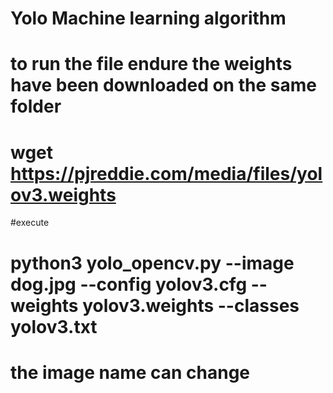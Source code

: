 # Yolo Machine learning algorithm

# to run the file endure the weights have been downloaded on the same folder 
# wget https://pjreddie.com/media/files/yolov3.weights

#execute 
# python3 yolo_opencv.py --image dog.jpg --config yolov3.cfg --weights yolov3.weights --classes yolov3.txt
# the image name can change
